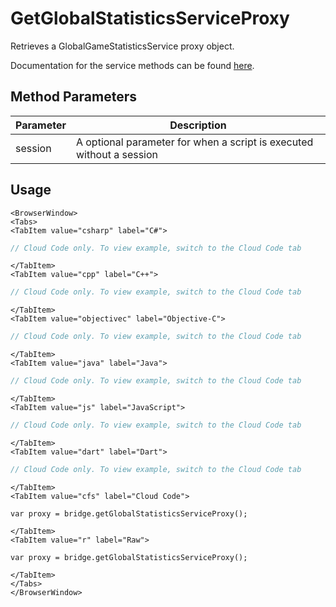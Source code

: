 # GetGlobalStatisticsServiceProxy

Retrieves a GlobalGameStatisticsService proxy object.

Documentation for the service methods can be found [here](/api/capi/globalstats).

## Method Parameters
Parameter | Description
--------- | -----------
session | A optional parameter for when a script is executed without a session

## Usage

```mdx-code-block
<BrowserWindow>
<Tabs>
<TabItem value="csharp" label="C#">
```

```csharp
// Cloud Code only. To view example, switch to the Cloud Code tab
```

```mdx-code-block
</TabItem>
<TabItem value="cpp" label="C++">
```

```cpp
// Cloud Code only. To view example, switch to the Cloud Code tab
```

```mdx-code-block
</TabItem>
<TabItem value="objectivec" label="Objective-C">
```

```objectivec
// Cloud Code only. To view example, switch to the Cloud Code tab
```

```mdx-code-block
</TabItem>
<TabItem value="java" label="Java">
```

```java
// Cloud Code only. To view example, switch to the Cloud Code tab
```

```mdx-code-block
</TabItem>
<TabItem value="js" label="JavaScript">
```

```javascript
// Cloud Code only. To view example, switch to the Cloud Code tab
```

```mdx-code-block
</TabItem>
<TabItem value="dart" label="Dart">
```

```dart
// Cloud Code only. To view example, switch to the Cloud Code tab
```

```mdx-code-block
</TabItem>
<TabItem value="cfs" label="Cloud Code">
```

```cfscript
var proxy = bridge.getGlobalStatisticsServiceProxy();
```

```mdx-code-block
</TabItem>
<TabItem value="r" label="Raw">
```

```cfscript
var proxy = bridge.getGlobalStatisticsServiceProxy();
```

```mdx-code-block
</TabItem>
</Tabs>
</BrowserWindow>
```

